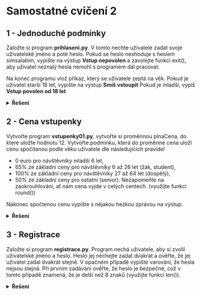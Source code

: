 # Samostatné cvičení 2

## 1 - Jednoduché podmínky
Založte si program **prihlaseni.py**. V tomto nechte uživatele zadat svoje uživatelské jméno a poté heslo. Pokud se heslo neshoduje s heslem simsalabim, vypište na výstup **Vstup nepovolen** a zavolejte funkci exit(), aby uživatel neznalý hesla nemohl s programem dál pracovat.

Na konec programu vlož příkaz, který se uživatele zeptá na věk. Pokud je uživatel starší 18 let, vypište na výstup **Smíš vstoupit** Pokud je mladší, vypiš **Vstup povolen od 18 let**

<details>
<summary><b>Řešení</b></summary>

```Python
uzivatelske_jmeno = input("Zadejte uživatelské jméno: ")
heslo = input("Zadejte heslo: ")

if heslo != "simsalabim":
    print("Vstup nepovolen")
    exit()
```

</details>

## 2 - Cena vstupenky

Vytvořte program **vstupenky01.py**, vytvořte si proměnnou plnaCena, do které uložte hodnotu 12.
Vytvořte podmínku, která do proměnné cena uloží cenu spočítanou podle věku uživatele dle následujících pravidel
- 0 euro pro návštěvníky mladší 6 let,
- 65% ze základní ceny pro návštěvníky 6 až 26 let (žák, student),
- 100% ze základní ceny pro návštěvníky 27 až 64 let (dospělý),
- 50% ze základní ceny pro ostatní (senior).
Nezapomeňte na zaokrouhlování, ať nám cena vyjde v celých centech. (využijte funkci round())

Nakonec spočtenou cenu vypište s nějakou hezkou zprávou na výstup.

<details>
<summary><b>Řešení</b></summary>

```Python
plnaCena = 12

vek = int(input("Zadejte svůj věk: "))

if vek < 6:
    cena = 0
elif vek <= 26:
    cena = round(0.65 * plnaCena, 2)
elif ek <= 64:
    cena = plnaCena
else:
    cena = round(0.5 * plnaCena, 2)

print(f"Cena vaší vstupenky je {cena} euro. Děkujeme za nákup!")
```

</details>

## 3 - Registrace

Založte si program **registrace.py**. Program nechá uživatele, aby si zvolil uživatelské jméno a heslo. Heslo jej nechejte zadat dvakrát a ověřte, že jej uživatel zadal dvakrát stejně. V opačném případě vypište varování, že hesla nejsou stejná. Při prvním zadávání ověřte, že heslo je bezpečné, což v tomto případě znamená, že je delší než 8 znaků (využijte funkci len()).

<details>
<summary><b>Řešení</b></summary>

```Python
uzivatelske_jmeno = input("Zadejte uživatelské jméno: ")
heslo1 = input("Zadejte heslo: ")

if len(heslo1) > 8:
    heslo2 = input("Zadejte heslo znovu pro potvrzení: ")
    if heslo1 == heslo2:
        print("Registrace úspěšná. Vítejte, " + uzivatelske_jmeno + "!")
    else:
        print("Hesla nejsou stejná. Zkuste to znovu.")
else:
    print("Heslo musí být delší než 8 znaků.")
```

</details>